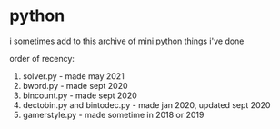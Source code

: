 # python
i sometimes add to this archive of mini python things i've done

order of recency:
1. solver.py - made may 2021
2. bword.py - made sept 2020
3. bincount.py - made sept 2020
4. dectobin.py and bintodec.py - made jan 2020, updated sept 2020
5. gamerstyle.py - made sometime in 2018 or 2019
